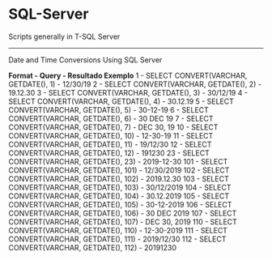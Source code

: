 # SQL-Server
Scripts generally in T-SQL Server

___

Date and Time Conversions Using SQL Server

**Format - Query                                    - Resultado Exemplo**
  1	     - SELECT CONVERT(VARCHAR, GETDATE(), 1)	  - 12/30/19
  2	     - SELECT CONVERT(VARCHAR, GETDATE(), 2)	  - 19.12.30
  3	     - SELECT CONVERT(VARCHAR, GETDATE(), 3)	  - 30/12/19
  4	     - SELECT CONVERT(VARCHAR, GETDATE(), 4)	  - 30.12.19
  5	     - SELECT CONVERT(VARCHAR, GETDATE(), 5)	  - 30-12-19
  6	     - SELECT CONVERT(VARCHAR, GETDATE(), 6)	  - 30 DEC 19
  7	     - SELECT CONVERT(VARCHAR, GETDATE(), 7)	  - DEC 30, 19
  10	   - SELECT CONVERT(VARCHAR, GETDATE(), 10)	  - 12-30-19
  11	   - SELECT CONVERT(VARCHAR, GETDATE(), 11)	  - 19/12/30
  12	   - SELECT CONVERT(VARCHAR, GETDATE(), 12)	  - 191230
  23	   - SELECT CONVERT(VARCHAR, GETDATE(), 23)	  - 2019-12-30
  101    - SELECT CONVERT(VARCHAR, GETDATE(), 101)	- 12/30/2019
  102    - SELECT CONVERT(VARCHAR, GETDATE(), 102)	- 2019.12.30
  103    - SELECT CONVERT(VARCHAR, GETDATE(), 103)	- 30/12/2019
  104    - SELECT CONVERT(VARCHAR, GETDATE(), 104)	- 30.12.2019
  105    - SELECT CONVERT(VARCHAR, GETDATE(), 105)	- 30-12-2019
  106    - SELECT CONVERT(VARCHAR, GETDATE(), 106)	- 30 DEC 2019
  107    - SELECT CONVERT(VARCHAR, GETDATE(), 107)	- DEC 30, 2019
  110    - SELECT CONVERT(VARCHAR, GETDATE(), 110)	- 12-30-2019
  111    - SELECT CONVERT(VARCHAR, GETDATE(), 111)	- 2019/12/30
  112    - SELECT CONVERT(VARCHAR, GETDATE(), 112)	- 20191230
